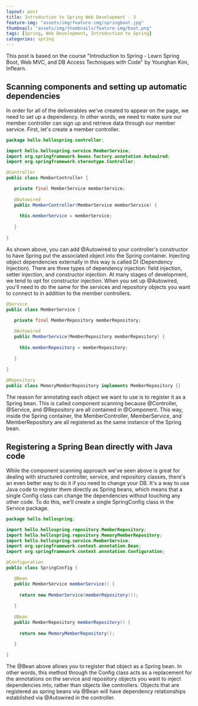 ```yaml
---
layout: post
title: Introduction to Spring Web Development - 3
feature-img: "assets/img/feature-img/springboot.jpg"
thumbnail: "assets/img/thumbnails/feature-img/boot.png"
tags: [Spring, Web Development, Introduction to Spring]
categories: spring
---
```


This post is based on the course "Introduction to Spring - Learn Spring Boot, Web MVC, and DB Access Techniques with Code" by Younghan Kim, Inflearn.

## Scanning components and setting up automatic dependencies

In order for all of the deliverables we've created to appear on the page, we need to set up a dependency. In other words, we need to make sure our member controller can sign up and retrieve data through our member service. First, let's create a member controller.

```java
package hello.hellospring.controller;

import hello.hellospring.service.MemberService;
import org.springframework.beans.factory.annotation.Autowired;
import org.springframework.stereotype.Controller;

@Controller
public class MemberController {

   private final MemberService memberService;
 
   @Autowired
   public MemberController(MemberService memberService) {
 
     this.memberService = memberService;
 
   }
 
}
```

As shown above, you can add @Autowired to your controller's constructor to have Spring put the associated object into the Spring container. Injecting object dependencies externally in this way is called DI (Dependency Injection). There are three types of dependency injection: field injection, setter injection, and constructor injection. At many stages of development, we tend to opt for constructor injection. When you set up @Autowired, you'll need to do the same for the services and repository objects you want to connect to in addition to the member controllers.

```java
@Service
public class MemberService {

   private final MemberRepository memberRepository;
   
   @Autowired
   public MemberService(MemberRepository memberRepository) {
   
     this.memberRepository = memberRepository;
     
   }
   
}

@Repository
public class MemoryMemberRepository implements MemberRepository {}
```

The reason for annotating each object we want to use is to register it as a Spring bean. This is called component scanning because @Controller, @Service, and @Repository are all contained in @Component. This way, inside the Spring container, the MemberController, MemberService, and MemberRepository are all registered as the same instance of the Spring bean.

## Registering a Spring Bean directly with Java code

While the component scanning approach we've seen above is great for dealing with structured controller, service, and repository classes, there's an even better way to do it if you need to change your DB. It's a way to use Java code to register them directly as Spring beans, which means that a single Config class can change the dependencies without touching any other code. To do this, we'll create a single SpringConfig class in the Service package.

```java
package hello.hellospring;

import hello.hellospring.repository.MemberRepository;
import hello.hellospring.repository.MemoryMemberRepository;
import hello.hellospring.service.MemberService;
import org.springframework.context.annotation.Bean;
import org.springframework.context.annotation.Configuration;

@Configuration
public class SpringConfig {

   @Bean
   public MemberService memberService() {
 
     return new MemberService(memberRepository());
 
   }
 
   @Bean
   public MemberRepository memberRepository() {
 
     return new MemoryMemberRepository();

   }
   
}
```

The @Bean above allows you to register that object as a Spring bean. In other words, this method through the Config class acts as a replacement for the annotations on the service and repository objects you want to inject dependencies into, rather than objects like controllers. Objects that are registered as spring beans via @Bean will have dependency relationships established via @Autowired in the controller.